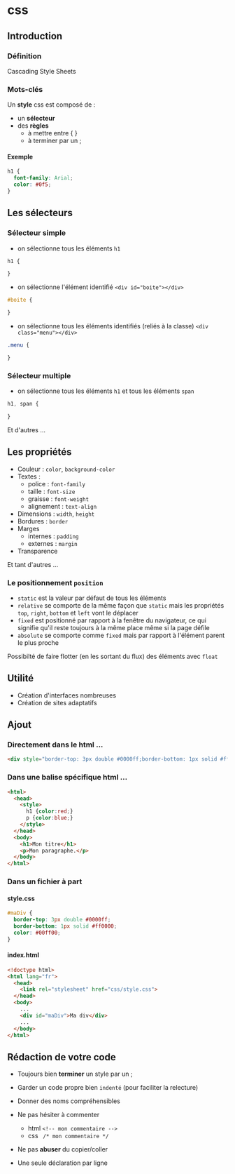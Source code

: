 # css

## Introduction

### Définition

Cascading Style Sheets

### Mots-clés

Un __style__ css est composé de :

* un __sélecteur__
* des __règles__
	- à mettre entre { }
	- à terminer par un ;

#### Exemple

```css
h1 {
  font-family: Arial;
  color: #0f5;
}
```

## Les sélecteurs

### Sélecteur simple

* on sélectionne tous les éléments `h1`

```css
h1 {

}
```
* on sélectionne l'élément identifié `<div id="boite"></div>`

```css
#boite {

}
```
* on sélectionne tous les éléments identifiés (reliés à la classe) `<div class="menu"></div>`

```css
.menu {

}
```

### Sélecteur multiple

* on sélectionne tous les éléments `h1` et tous les éléments `span`

```css
h1, span {

}
```

Et d'autres ...


## Les propriétés

* Couleur : `color`, `background-color`
* Textes :
	- police : `font-family`
	- taille : `font-size`
	- graisse : `font-weight`
	- alignement : `text-align`
* Dimensions : `width`, `height`
* Bordures : `border`
* Marges
	- internes : `padding`
	- externes : `margin`
* Transparence

Et tant d'autres ...

### Le positionnement `position`

* `static` est la valeur par défaut de tous les éléments
* `relative` se comporte de la même façon que `static` mais les propriétés `top`, `right`, `bottom` et `left` vont le déplacer
* `fixed` est positionné par rapport à la fenêtre du navigateur, ce qui signifie qu'il reste toujours à la même place même si la page défile
* `absolute` se comporte comme `fixed` mais par rapport à l'élément parent le plus proche

Possibilté de faire flotter (en les sortant du flux) des éléments avec `float`

## Utilité

* Création d'interfaces nombreuses
* Création de sites adaptatifs

## Ajout

### Directement dans le html ...

```html
<div style="border-top: 3px double #0000ff;border-bottom: 1px solid #ff0000;color: #00ff00;">Ma div</div>
```

### Dans une balise spécifique html ...

```html
<html>
  <head>
    <style>
      h1 {color:red;}
      p {color:blue;}
    </style>
  </head>
  <body>
    <h1>Mon titre</h1>
    <p>Mon paragraphe.</p>
  </body>
</html> 
```


### Dans un fichier à part

#### style.css

```css
#maDiv {
  border-top: 3px double #0000ff;
  border-bottom: 1px solid #ff0000;
  color: #00ff00;
}
```

#### index.html

```html
<!doctype html>
<html lang="fr">
  <head>
    <link rel="stylesheet" href="css/style.css">
  </head>
  <body>
    ...
    <div id="maDiv">Ma div</div>
    ...
  </body>
</html>
```

## Rédaction de votre code

- Toujours bien __terminer__ un style par un ;

- Garder un code propre bien `indenté` (pour faciliter la relecture)

- Donner des noms compréhensibles

- Ne pas hésiter à commenter
	* html `<!-- mon commentaire -->`
	* css ` /* mon commentaire */`

- Ne pas __abuser__ du copier/coller

- Une seule déclaration par ligne
